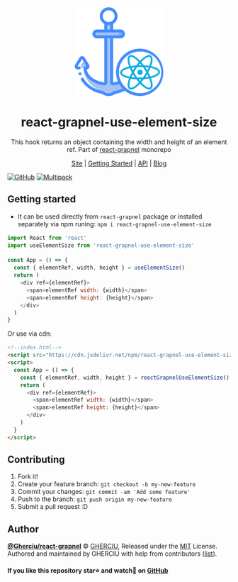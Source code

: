 <div align="center">
  <img width="200" height="200"
    src="https://raw.githubusercontent.com/Gherciu/react-grapnel/master/logo.png">
  <h1>react-grapnel-use-element-size</h1>
  <p>This hook returns an object containing the width and height of an element ref. Part of <a href="https://github.com/Gherciu/react-grapnel">react-grapnel</a> monorepo</p>
  <p>
    <a href="https://gherciu.github.io/react-grapnel/">Site</a>
    | <a href="https://gherciu.github.io/react-grapnel/docs/doc-introduction">Getting Started</a>
    | <a href="https://gherciu.github.io/react-grapnel/docs/doc-api-introduction">API</a>
    | <a href="https://gherciu.github.io/react-grapnel/blog/">Blog</a>
  </p>
</div>

[![GitHub](https://img.shields.io/github/license/Gherciu/react-grapnel)](https://github.com/Gherciu/react-grapnel/blob/master/LICENSE)
[![Multipack](https://img.shields.io/badge/Generated%20from-Gherciu%2Fmultipack-green)](https://github.com/Gherciu/multipack)

## Getting started

- It can be used directly from `react-grapnel` package or installed separately via npm runing: `npm i react-grapnel-use-element-size`

```js
import React from 'react'
import useElementSize from 'react-grapnel-use-element-size'

const App = () => {
  const { elementRef, width, height } = useElementSize()
  return (
    <div ref={elementRef}>
      <span>elementRef width: {width}</span>
      <span>elementRef height: {height}</span>
    </div>
  )
}
```

Or use via cdn:

```html
<!--index.html-->
<script src="https://cdn.jsdelivr.net/npm/react-grapnel-use-element-size@latest/build/index.js"></script>
<script>
  const App = () => {
    const { elementRef, width, height } = reactGrapnelUseElementSize()
    return (
      <div ref={elementRef}>
        <span>elementRef width: {width}</span>
        <span>elementRef height: {height}</span>
      </div>
    )
  }
</script>
```

## Contributing

1. Fork it!
2. Create your feature branch: `git checkout -b my-new-feature`
3. Commit your changes: `git commit -am 'Add some feature'`
4. Push to the branch: `git push origin my-new-feature`
5. Submit a pull request :D

## Author

**[@Gherciu/react-grapnel](https://github.com/Gherciu/react-grapnel)** © [GHERCIU](https://github.com/Gherciu), Released under the [MIT](https://github.com/Gherciu/react-grapnel/blob/master/LICENSE) License.<br>
Authored and maintained by GHERCIU with help from contributors ([list](https://github.com/Gherciu/react-grapnel/contributors)).

#### If you like this repository star⭐ and watch👀 on [GitHub](https://github.com/Gherciu/react-grapnel)
